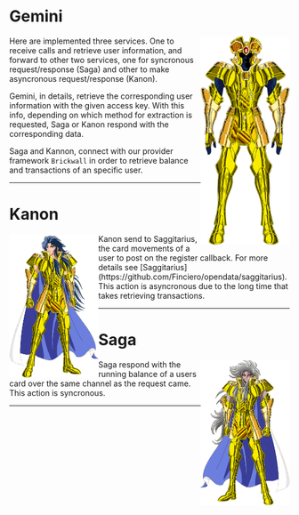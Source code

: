 # Gemini

<img src="gemini.png" alt="Gemini" align="right" width="160" />
Here are implemented three services. One to receive calls and retrieve user information, and forward to other two services, one for syncronous request/response (Saga) and other to make asyncronous request/response (Kanon).

Gemini, in details, retrieve the corresponding user information with the given access key. With this info, depending on which method for extraction is requested, Saga or Kanon respond with the corresponding data.

Saga and Kannon, connect with our provider framework `Brickwall` in order to retrieve balance and transactions of an specific user.

---

# Kanon

<img src="kanon.png" alt="Kanon" align="left" width="160" />
Kanon send to Saggitarius, the card movements of a user to post on the register callback. For more details see [Saggitarius](https://github.com/Finciero/opendata/saggitarius). This action is asyncronous due to the long time that takes retrieving transactions.

---

# Saga

<img src="saga.png" alt="Saga" align="right" width="160" />
Saga respond with the running balance of a users card over the same channel as the request came. This action is syncronous.

---